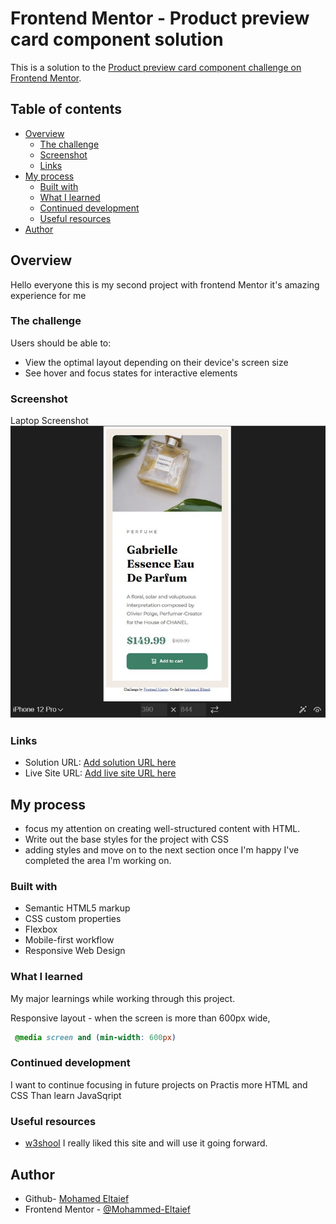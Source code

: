 # Frontend Mentor - Product preview card component solution

This is a solution to the [Product preview card component challenge on Frontend Mentor](https://www.frontendmentor.io/challenges/product-preview-card-component-GO7UmttRfa).

## Table of contents

- [Overview](#overview)
  - [The challenge](#the-challenge)
  - [Screenshot](#screenshot)
  - [Links](#links)
- [My process](#my-process)
  - [Built with](#built-with)
  - [What I learned](#what-i-learned)
  - [Continued development](#continued-development)
  - [Useful resources](#useful-resources)
- [Author](#author)


## Overview

Hello everyone this is my second project with frontend Mentor it's amazing experience for me

### The challenge

Users should be able to:

- View the optimal layout depending on their device's screen size
- See hover and focus states for interactive elements

### Screenshot
 Laptop Screenshot
![](./images/laptop.jpg)

### Links

- Solution URL: [Add solution URL here](https://github.com/Mohammed-Eltaief/product-preview-card-component-html-css)
- Live Site URL: [Add live site URL here](https://your-live-site-url.com)

## My process

- focus my attention on creating well-structured content with HTML.
- Write out the base styles for the project with CSS
- adding styles and move on to the next section once I'm happy I've completed the area I'm working on.

### Built with

- Semantic HTML5 markup
- CSS custom properties
- Flexbox
- Mobile-first workflow
- Responsive Web Design


### What I learned

My major learnings while working through this project.


Responsive layout - when the screen is more than 600px wide,
 
```css
 @media screen and (min-width: 600px) 
```

### Continued development

I want to continue focusing in future projects on Practis more HTML and CSS Than learn JavaSqript

### Useful resources
- [w3shool](https://www.w3schools.com)  I really liked this site and will use it going forward.

## Author

- Github- [Mohamed Eltaief](https://github.com/Mohammed-Eltaief)
- Frontend Mentor - [@Mohammed-Eltaief](https://www.frontendmentor.io/profile/Mohammed-Eltaief)
